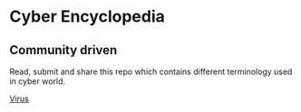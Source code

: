 # Cyber Encyclopedia
## Community driven

Read, submit and share this repo which contains different terminology used in cyber world.

[Virus](https://github.com/VTFoundation/cyber-encyclopedia/blob/main/virus.md)

